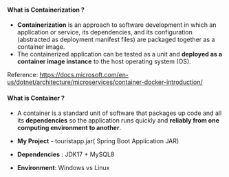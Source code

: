 #### What is Containerization ?

* **Containerization** is an approach to software development in which an application or service, its dependencies, and its configuration (abstracted as deployment manifest files) are packaged together as a container image. 
* The containerized application can be tested as a unit and **deployed as a container image instance** to the host operating system (OS).


Reference: https://docs.microsoft.com/en-us/dotnet/architecture/microservices/container-docker-introduction/


#### What is Container ?

* A container is a standard unit of software that packages up code and all its **dependencies** so the application runs quickly and **reliably from one computing environment to another**.

* **My Project** - touristapp.jar( Spring Boot Application JAR)
* **Dependencies** : JDK17 + MySQL8
* **Environment**: Windows vs Linux
